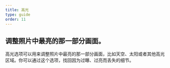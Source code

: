 ```yaml
---
title: 高光
type: guide
order: 11
---
```


## 调整照片中最亮的那一部分画面。

高光选项可以用来调整照片中最亮的那一部分画面，比如天空、太阳或者其他高光区域。你可以通过这个选项，找回因为过曝、过亮而丢失的细节。
